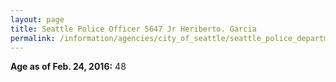 ```yaml
---
layout: page
title: Seattle Police Officer 5647 Jr Heriberto. Garcia
permalink: /information/agencies/city_of_seattle/seattle_police_department/copbook/5647/
---
```


**Age as of Feb. 24, 2016:** 48
